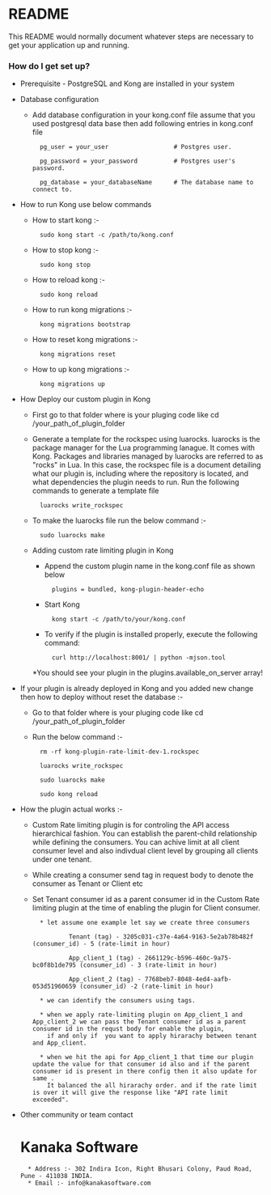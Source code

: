 # README #

This README would normally document whatever steps are necessary to get your application up and running.

### How do I get set up? ###

* Prerequisite -  PostgreSQL and Kong are installed in your system

* Database configuration
	
	* Add database configuration in your kong.conf file assume that you used postgresql data base then add following entries in kong.conf file
		
			pg_user = your_user                  # Postgres user.
		
			pg_password = your_password          # Postgres user's password.
		
			pg_database = your_databaseName      # The database name to connect to.

* How to run Kong use below commands
	* How to start kong :-
	 		
			sudo kong start -c /path/to/kong.conf
	 
	* How to stop kong :-
	 	
			sudo kong stop
	 
	* How to reload kong :-
	 	
			sudo kong reload
	 
	* How to run kong migrations :-
	 	
			kong migrations bootstrap
	 
	* How to reset kong migrations :-
	 	
			kong migrations reset
	 
	* How to up kong migrations :-
	 	
			kong migrations up

* How Deploy our custom plugin in Kong
	
	* First go to that folder where is your pluging code like cd /your_path_of_plugin_folder
	
	* Generate a template for the rockspec using luarocks. luarocks is the package manager for the Lua programming lanague. 
	  It comes with Kong. Packages and libraries managed by luarocks are referred to as "rocks" in Lua. In this case, the rockspec 
	  file is a document detailing what our plugin is, including where the repository is located, and what dependencies the plugin needs to run. 
	  Run the following commands to generate a template file 
			
			luarocks write_rockspec
	
	* To make the luarocks file run the below command :-
			
			sudo luarocks make
	
	* Adding custom rate limiting plugin in Kong
		* Append the custom plugin name in the kong.conf file as shown below
			
				plugins = bundled, kong-plugin-header-echo
		
		* Start Kong
				
				kong start -c /path/to/your/kong.conf
			
		* To verify if the plugin is installed properly, execute the following command:
				
				curl http://localhost:8001/ | python -mjson.tool
		*You should see your plugin in the plugins.available_on_server array!
			
* If your plugin is already deployed in Kong and you added new change then how to deploy without reset the database :-
	
	* Go to that folder where is your pluging code like cd /your_path_of_plugin_folder
	
	* Run the below command :-
		
			rm -rf kong-plugin-rate-limit-dev-1.rockspec 
		
			luarocks write_rockspec
		
			sudo luarocks make
		
			sudo kong reload
	


* How the plugin actual works :-


	* Custom Rate limiting plugin is for controling the API access hierarchical fashion. You can establish the parent-child relationship while defining the consumers. You can achive limit at all client consumer level and also indivdual client level by grouping all clients under one tenant.
	
   
   	* While creating a consumer send tag in request body to denote the consumer as Tenant or Client etc 
	  
   
   	* Set Tenant consumer id as a parent consumer id in the 
	  Custom Rate limiting plugin at the time of enabling the plugin for Client consumer.

	
			* let assume one example let say we create three consumers 
		
					Tenant (tag) - 3205c031-c37e-4a64-9163-5e2ab78b482f (consumer_id) - 5 (rate-limit in hour) 
			
					App_client_1 (tag) - 2661129c-b596-460c-9a75-bc0f8b1de795 (consumer_id) - 3 (rate-limit in hour) 
			
					App_client_2 (tag) - 7768beb7-8048-4ed4-aafb-053d51960659 (consumer_id) -2 (rate-limit in hour) 

			* we can identify the consumers using tags.

			* when we apply rate-limiting plugin on App_client_1 and App_client_2 we can pass the Tenant consumer id as a parent consumer id in the requst body for enable the plugin,
	  	  	  if and only if  you want to apply hirarachy between tenant and App_client.

			* when we hit the api for App_client_1 that time our plugin update the value for that consumer id also and if the parent consumer id is present in there config then it also update for same . 
	  	  	  It balanced the all hirarachy order. and if the rate limit is over it will give the response like "API rate limit exceeded".

* Other community or team contact

	# Kanaka Software 
		* Address :- 302 Indira Icon, Right Bhusari Colony, Paud Road, Pune - 411038 INDIA.
		* Email :- info@kanakasoftware.com